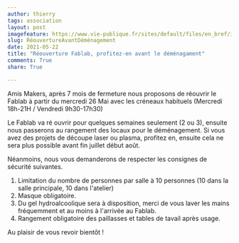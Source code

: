 ```yaml
---
author: thierry
tags: association
layout: post
imagefeature: https://www.vie-publique.fr/sites/default/files/en_bref/image_principale/plan-deconfinement.jpg
slug: RéouvertureAvantDéménagement
date: 2021-05-22
title: "Réouverture Fablab, profitez-en avant le déménagament"
comments: True
share: True

---
```


Amis Makers, après 7 mois de fermeture nous proposons de réouvrir le Fablab à partir du mercredi 26 Mai avec les créneaux habituels (Mercredi 18h-21H / Vendredi 9h30-17h30)

Le Fablab va ré ouvrir pour quelques semaines seulement (2 ou 3), ensuite nous passerons au rangement des locaux pour le déménagement.
Si vous avez des projets de découpe laser ou plasma, profitez en, ensuite cela ne sera plus possible avant fin juillet début août.

Néanmoins, nous vous demanderons de respecter les consignes de sécurité suivantes.

1. Limitation du nombre de personnes par salle à 10 personnes (10 dans la salle principale, 10 dans l'atelier)
2. Masque obligatoire.
3. Du gel hydroalcoolique sera à disposition, merci de vous laver les mains fréquemment et au moins à l'arrivée au Fablab.
4. Rangement obligatoire des paillasses et tables de tavail après usage.

Au plaisir de vous revoir bientôt !
